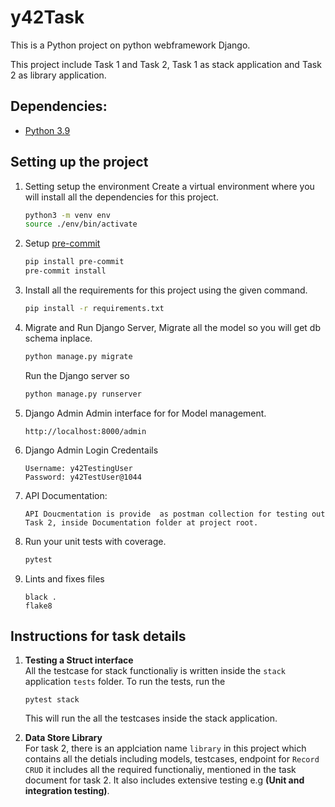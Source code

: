 # y42Task
This is a Python project on python webframework Django.

This project include Task 1 and Task 2, Task 1 as stack application and Task 2 as library application.

## Dependencies:
- [Python 3.9](https://github.com/pyenv/pyenv)

## Setting up the project 

1. Setting setup the environment
    Create a virtual environment where you will install all the dependencies for this project.
    
    ```sh
    python3 -m venv env
    source ./env/bin/activate
    ```

2. Setup [pre-commit](https://pre-commit.com/#install)
    ```sh
    pip install pre-commit
    pre-commit install
    ```

3. Install all the requirements for this project using the given command.
    ```sh   
    pip install -r requirements.txt
    ```

4. Migrate and Run Django Server,
    Migrate all the model so you will get db schema inplace.
    ```sh
    python manage.py migrate
    ```
    Run the Django server so 
    ```sh
    python manage.py runserver
    ```
5. Django Admin Admin interface for for Model management.
    ```
    http://localhost:8000/admin 
    ```
6. Django Admin Login Credentails
    ```
    Username: y42TestingUser
    Password: y42TestUser@1044
    ```
7. API Documentation:
    ```
    API Doucmentation is provide  as postman collection for testing out Task 2, inside Documentation folder at project root.
    ```
7. Run your unit tests with coverage.
    ```sh
    pytest
    ```
8. Lints and fixes files
    ```
    black .
    flake8
    ```

## Instructions for task details
1. **Testing a Struct interface**\
    All the testcase for stack functionaliy is written inside the `stack` application `tests` folder. To run the tests, run the
    ```
    pytest stack
    ```
    This will run the all the testcases inside the stack application.

2. **Data Store Library**\
    For task 2, there is an applciation name 
    `library` in this project which contains all the detials including models, testcases, endpoint for `Record CRUD` it includes all the required functionaliy, mentioned in the task document for task 2. It also includes extensive testing e.g **(Unit and integration testing)**.

